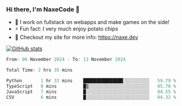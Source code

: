 ### Hi there, I'm NaxeCode 👋
- 🔭 I work on fullstack on webapps and make games on the side!
- ⚡ Fun fact: I very much enjoy potato chips
- 🔋 Checkout my site for more info: https://naxe.dev

[![GitHub stats](https://github-readme-stats.vercel.app/api?username=naxecode&theme=onedark)](https://naxe.dev)

<!--START_SECTION:waka-->

```csharp
From: 06 November 2024 - To: 13 November 2024

Total Time: 2 hrs 35 mins

Python       1 hr 33 mins    ███████████████░░░░░░░░░░   59.79 %
TypeScript   8 mins          █▒░░░░░░░░░░░░░░░░░░░░░░░   05.70 %
JavaScript   7 mins          █░░░░░░░░░░░░░░░░░░░░░░░░   04.55 %
CSV          6 mins          █░░░░░░░░░░░░░░░░░░░░░░░░   04.32 %
```

<!--END_SECTION:waka-->



<!--
**NaxeCode/NaxeCode** is a ✨ _special_ ✨ repository because its `README.md` (this file) appears on your GitHub profile.

Here are some ideas to get you started:

- 🔭 I’m currently working on Web apps for indie games!
- 🌱 I’m currently mastering C#
- 👯 I’m looking to collaborate on ...
- 🤔 I’m looking for help with ...
- 💬 Ask me about ...
- 📫 How to reach me: ...
- 😄 Pronouns: ...
- ⚡ Fun fact: I love chips
-->

